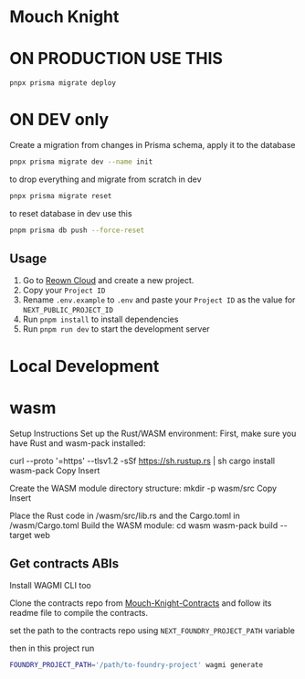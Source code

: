 # Mouch Knight

# ON PRODUCTION USE THIS
```bash
pnpx prisma migrate deploy
```

# ON DEV only
Create a migration from changes in Prisma schema, apply it to the database
```bash
pnpx prisma migrate dev --name init
```
to drop everything and migrate from scratch in dev

```bash
pnpx prisma migrate reset
```

to reset database in dev use this 
```bash
pnpm prisma db push --force-reset
```
## Usage

1. Go to [Reown Cloud](https://cloud.reown.com) and create a new project.
2. Copy your `Project ID`
3. Rename `.env.example` to `.env` and paste your `Project ID` as the value for `NEXT_PUBLIC_PROJECT_ID`
4. Run `pnpm install` to install dependencies
5. Run `pnpm run dev` to start the development server


# Local Development
# wasm

Setup Instructions
Set up the Rust/WASM environment:
First, make sure you have Rust and wasm-pack installed:

curl --proto '=https' --tlsv1.2 -sSf https://sh.rustup.rs | sh
cargo install wasm-pack
Copy
Insert

Create the WASM module directory structure:
mkdir -p wasm/src
Copy
Insert

Place the Rust code in /wasm/src/lib.rs and the Cargo.toml in /wasm/Cargo.toml
Build the WASM module:
cd wasm
wasm-pack build --target web


## Get contracts ABIs
Install WAGMI CLI too

Clone the contracts repo from [Mouch-Knight-Contracts](https://github.com/0x4r45h/mouch-knight-contracts) and follow its readme file to compile the contracts.    

set the path to the contracts repo using `NEXT_FOUNDRY_PROJECT_PATH` variable

then in this project run 
```bash
FOUNDRY_PROJECT_PATH='/path/to-foundry-project' wagmi generate
```

